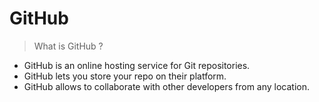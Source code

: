 # GitHub

> What is GitHub ?

- GitHub is an online hosting service for Git repositories.
- GitHub lets you store your repo on their platform.
- GitHub allows to collaborate with other developers from any location.
